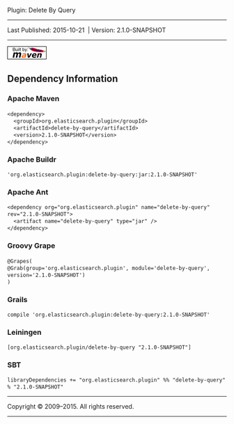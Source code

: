 Plugin: Delete By Query

------------------------------------------------------------------------

<span id="publishDate">Last Published: 2015-10-21</span>  | <span id="projectVersion">Version: 2.1.0-SNAPSHOT</span>

------------------------------------------------------------------------

[![Built by Maven](./images/logos/maven-feather.png)](http://maven.apache.org/ "Built by Maven")

Dependency Information
----------------------

### Apache Maven

    <dependency>
      <groupId>org.elasticsearch.plugin</groupId>
      <artifactId>delete-by-query</artifactId>
      <version>2.1.0-SNAPSHOT</version>
    </dependency>

### Apache Buildr

    'org.elasticsearch.plugin:delete-by-query:jar:2.1.0-SNAPSHOT'

### Apache Ant

    <dependency org="org.elasticsearch.plugin" name="delete-by-query" rev="2.1.0-SNAPSHOT">
      <artifact name="delete-by-query" type="jar" />
    </dependency>

### Groovy Grape

    @Grapes(
    @Grab(group='org.elasticsearch.plugin', module='delete-by-query', version='2.1.0-SNAPSHOT')
    )

### Grails

    compile 'org.elasticsearch.plugin:delete-by-query:2.1.0-SNAPSHOT'

### Leiningen

    [org.elasticsearch.plugin/delete-by-query "2.1.0-SNAPSHOT"]

### SBT

    libraryDependencies += "org.elasticsearch.plugin" %% "delete-by-query" % "2.1.0-SNAPSHOT"

------------------------------------------------------------------------

Copyright © 2009–2015. All rights reserved.

------------------------------------------------------------------------


